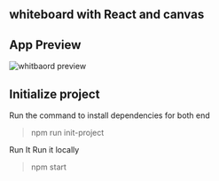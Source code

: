 ## whiteboard with React and canvas

## App Preview

![whitbaord preview](https://github.com/chandrakumarreddy/whiteboard/preview.png)

## Initialize project

Run the command to install dependencies for both end

> npm run init-project

Run It
Run it locally

> npm start
